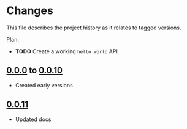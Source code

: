 # Changes
This file describes the project history as it relates to tagged versions.

Plan:
- **TODO** Create a working `hello world` API

## [0.0.0](.) to [0.0.10](.)
- Created early versions

## [0.0.11](.)
- Updated docs
